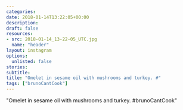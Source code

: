 ```yaml
---
categories:
date: 2018-01-14T13:22:05+00:00
description:
draft: false
resources:
- src: 2018-01-14_13-22-05_UTC.jpg
  name: "header"
layout: instagram
options:
  unlisted: false
stories:
subtitle:
title: "Omelet in sesame oil with mushrooms and turkey. #"
tags: ["brunoCantCook"]
---
```


"Omelet in sesame oil with mushrooms and turkey. #brunoCantCook"

